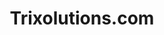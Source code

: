 ---
   slug: portfolio/trixolutions-com
   title: Trixolutions.com
   text: {
      nl: "A",
      en: "B"
   }
   published_on: 2023-08-30
   cover_image: C
   client: clients/trixolutions
   href: https://trixolutions.com
   solution: web
   gallery: 
      - D
   tags: 
      - webdesign
      - webdev
      - webmanagement
   enabled: true
   featured: true
---